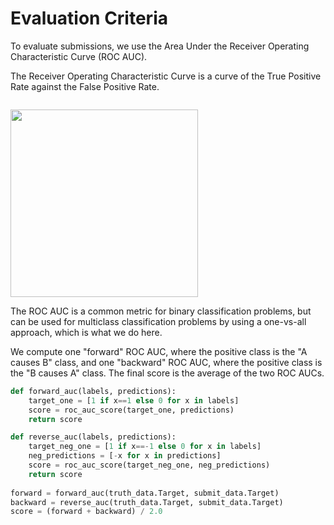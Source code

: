 # Evaluation Criteria
To evaluate submissions, we use the Area Under the Receiver Operating Characteristic Curve (ROC AUC).

The Receiver Operating Characteristic Curve is a curve of the True Positive Rate against the False Positive Rate.

![]()

<img src="https://upload.wikimedia.org/wikipedia/commons/thumb/1/13/Roc_curve.svg/1024px-Roc_curve.svg.png" width=300>

The ROC AUC is a common metric for binary classification problems, but can be used for multiclass classification problems by using a one-vs-all approach, which is what we do here.

We compute one "forward" ROC AUC, where the positive class is the "A causes B" class, and one "backward" ROC AUC, where the positive class is the "B causes A" class. The final score is the average of the two ROC AUCs.

```python
def forward_auc(labels, predictions):
    target_one = [1 if x==1 else 0 for x in labels]
    score = roc_auc_score(target_one, predictions)
    return score

def reverse_auc(labels, predictions):
    target_neg_one = [1 if x==-1 else 0 for x in labels]
    neg_predictions = [-x for x in predictions]
    score = roc_auc_score(target_neg_one, neg_predictions)
    return score
		
forward = forward_auc(truth_data.Target, submit_data.Target)
backward = reverse_auc(truth_data.Target, submit_data.Target)
score = (forward + backward) / 2.0
```